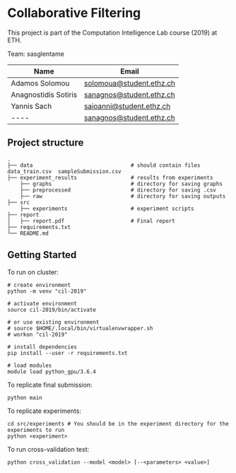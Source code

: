 # Collaborative Filtering

This project is part of the Computation Intelligence Lab course (2019) at ETH.

Team: 	sasglentame

| Name  | Email |
| ------------- | ------------- |
| Adamos Solomou  | solomoua@student.ethz.ch  |
| Anagnostidis Sotiris  | sanagnos@student.ethz.ch  |
| Yannis Sach  | saioanni@student.ethz.ch  |
| ----  | sanagnos@student.ethz.ch  |



## Project structure

    .
    ├── data                               # should contain files data_train.csv  sampleSubmission.csv
    ├── experiment_results                 # results from experiments
        ├── graphs                         # directory for saving graphs
        ├── preprocessed                   # directory for saving .csv
        ├── raw                            # directory for saving outputs
    ├── src 
        ├── experiments                    # experiment scripts
    ├── report                              
    │   ├── report.pdf                     # Final report
    ├── requirements.txt
    └── README.md
    

## Getting Started

To run on cluster:

 ```
 # create environment
 python -m venv "cil-2019"
 
 # activate environment 
 source cil-2019/bin/activate
 
 # or use existing environment
 # source $HOME/.local/bin/virtualenvwrapper.sh
 # workon "cil-2019"
 
 # install dependencies 
 pip install --user -r requirements.txt
 
 # load modules
 module load python_gpu/3.6.4
  ```
  
To replicate final submission: 
```
python main 
```

To replicate experiments:
```
cd src/experiments # You should be in the experiment directory for the experiments to run
python <experiment> 
```

To run cross-validation test:
```
python cross_validation --model <model> [--<parameters> <value>]
```
